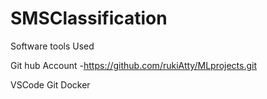 # SMSClassification

Software tools Used

Git hub Account -https://github.com/rukiAtty/MLprojects.git

VSCode
Git
Docker

